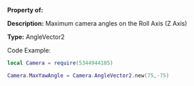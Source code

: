 **Property of:**

**Description:** Maximum camera angles on the Roll Axis (Z Axis)

**Type:** AngleVector2

Code Example:
```lua
local Camera = require(5344944185)

Camera.MaxYawAngle = Camera.AngleVector2.new(75,-75)
```
